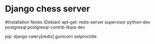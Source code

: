# Django chess server

#Installation Notes (Debian)
apt-get:
redis-server
supervisor
python-dev
postgresql
postgresql-contrib
libpq-dev

pip:
django
celery[redis]
gunicorn
setproctitle
